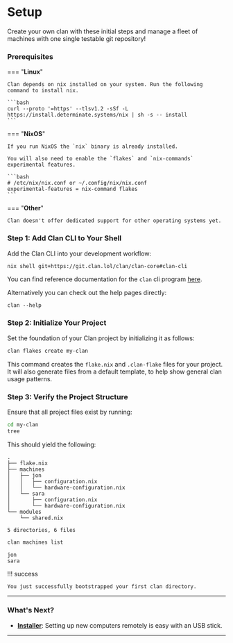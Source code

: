 # Setup

Create your own clan with these initial steps and manage a fleet of machines
with one single testable git repository!

### Prerequisites

=== "**Linux**"

    Clan depends on nix installed on your system. Run the following command to install nix.

    ```bash
    curl --proto '=https' --tlsv1.2 -sSf -L https://install.determinate.systems/nix | sh -s -- install
    ```

=== "**NixOS**"

    If you run NixOS the `nix` binary is already installed.

    You will also need to enable the `flakes` and `nix-commands` experimental features.

    ```bash
    # /etc/nix/nix.conf or ~/.config/nix/nix.conf
    experimental-features = nix-command flakes
    ```

=== "**Other**"

    Clan doesn't offer dedicated support for other operating systems yet.

### Step 1: Add Clan CLI to Your Shell

Add the Clan CLI into your development workflow:

```bash
nix shell git+https://git.clan.lol/clan/clan-core#clan-cli
```

You can find reference documentation for the `clan` cli program
[here](./reference/cli/index.md).

Alternatively you can check out the help pages directly:

```terminalSession
clan --help
```

### Step 2: Initialize Your Project

Set the foundation of your Clan project by initializing it as follows:

```bash
clan flakes create my-clan
```

This command creates the `flake.nix` and `.clan-flake` files for your project.
It will also generate files from a default template, to help show general clan
usage patterns.

### Step 3: Verify the Project Structure

Ensure that all project files exist by running:

```bash
cd my-clan
tree
```

This should yield the following:

```{ .console .no-copy }
.
├── flake.nix
├── machines
│   ├── jon
│   │   ├── configuration.nix
│   │   └── hardware-configuration.nix
│   └── sara
│       ├── configuration.nix
│       └── hardware-configuration.nix
└── modules
    └── shared.nix

5 directories, 6 files
```

```bash
clan machines list
```

```{ .console .no-copy }
jon
sara
```

!!! success

    You just successfully bootstrapped your first clan directory.

---

### What's Next?

- [**Installer**](getting-started/installer.md): Setting up new computers
  remotely is easy with an USB stick.

---
